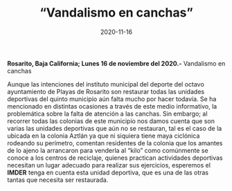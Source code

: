 ﻿---
layout: blog
title:  “Vandalismo en canchas”
date:   2020-11-16  
categories: Rosarito
permalink: /:categories/:title:output_ext
image: img/cnr/
autor: 
---

**Rosarito, Baja California;  Lunes 16 de noviembre del 2020.-** Vandalismo en canchas

Aunque las intenciones del instituto municipal del deporte del octavo ayuntamiento de Playas de Rosarito son restaurar todas las unidades deportivas del quinto municipio aún falta mucho por hacer todavía. Se ha mencionado en distintas ocasiones a través de este medio informativo, la problemática sobre la falta de atención a las canchas. Sin embargo; al recorrer todas las colonias de este municipio nos damos cuenta que son varias las unidades deportivas que aún no se restauran, tal es el caso de la ubicada en la colonia Aztlán ya que ni siquiera tiene maya ciclónica rodeando su perímetro, comentan residentes de la colonia que los amantes de lo ajeno la arrancaron para venderla al “kilo” como comúnmente se conoce a los centros de reciclaje, quienes practican actividades deportivas necesitan un lugar adecuado para realizar sus ejercicios, esperemos el **IMDER** tenga en cuenta esta unidad deportiva, que es una de las otras tantas que necesita ser restaurada.
